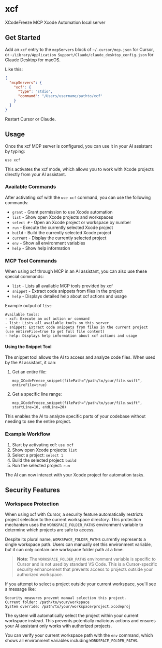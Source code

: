 # xcf
XCodeFreeze MCP Xcode Automation local server

## Get Started
Add an `xcf` entry to the `mcpServers` block of `~/.cursor/mcp.json` for Cursor, or `~/Library/Application Support/Claude/claude_desktop_config.json` for Claude Desktop for macOS.

Like this:
```json
{
  "mcpServers": {
    "xcf": {
      "type": "stdio",
      "command": "/Users/username/pathto/xcf"
    }
  }
}
```

Restart Cursor or Claude.

## Usage

Once the xcf MCP server is configured, you can use it in your AI assistant by typing:

```
use xcf
```

This activates the xcf mode, which allows you to work with Xcode projects directly from your AI assistant.

### Available Commands

After activating xcf with the `use xcf` command, you can use the following commands:

- `grant` - Grant permission to use Xcode automation
- `list` - Show open Xcode projects and workspaces
- `select #` - Open an Xcode project or workspace by number
- `run` - Execute the currently selected Xcode project
- `build` - Build the currently selected Xcode project
- `current` - Display the currently selected project
- `env` - Show all environment variables
- `help` - Show help information

### MCP Tool Commands

When using xcf through MCP in an AI assistant, you can also use these special commands:

- `list` - Lists all available MCP tools provided by xcf
- `snippet` - Extract code snippets from files in the project
- `help` - Displays detailed help about xcf actions and usage

Example output of `list`:

```
Available tools:
- xcf: Execute an xcf action or command
- list: Lists all available tools on this server
- snippet: Extract code snippets from files in the current project (use entireFile=true to get full file content)
- help: Displays help information about xcf actions and usage
```

#### Using the Snippet Tool

The snippet tool allows the AI to access and analyze code files. When used by the AI assistant, it can:

1. Get an entire file:
   ```
   mcp_XCodeFreeze_snippet(filePath="/path/to/your/file.swift", entireFile=true)
   ```

2. Get a specific line range:
   ```
   mcp_XCodeFreeze_snippet(filePath="/path/to/your/file.swift", startLine=10, endLine=20)
   ```

This enables the AI to analyze specific parts of your codebase without needing to see the entire project.

### Example Workflow

1. Start by activating xcf: `use xcf`
2. Show open Xcode projects: `list`
3. Select a project: `select 1`
4. Build the selected project: `build`
5. Run the selected project: `run`

The AI can now interact with your Xcode project for automation tasks.

## Security Features

### Workspace Protection

When using xcf with Cursor, a security feature automatically restricts project selection to the current workspace directory. This protection mechanism uses the `WORKSPACE_FOLDER_PATHS` environment variable to determine which projects are safe to access.

Despite its plural name, `WORKSPACE_FOLDER_PATHS` currently represents a single workspace path. Users can manually set this environment variable, but it can only contain one workspace folder path at a time.

> **Note:** The `WORKSPACE_FOLDER_PATHS` environment variable is specific to Cursor and is not used by standard VS Code. This is a Cursor-specific security enhancement that prevents access to projects outside your authorized workspace.

If you attempt to select a project outside your current workspace, you'll see a message like:

```
Security measures prevent manual selection this project.
Current folder: /path/to/your/workspace
System override: /path/to/your/workspace/project.xcodeproj
```

The system will automatically select the project within your current workspace instead. This prevents potentially malicious actions and ensures your AI assistant only works with authorized projects.

You can verify your current workspace path with the `env` command, which shows all environment variables including `WORKSPACE_FOLDER_PATHS`.
